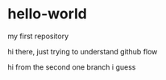 # hello-world
my first repository

hi there,
just trying to understand github flow

hi from the second one branch i guess

